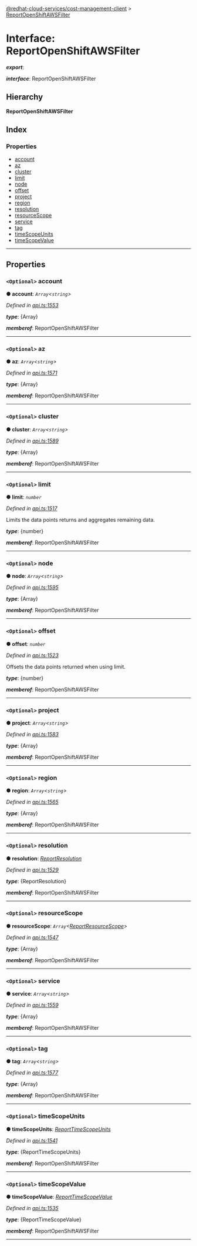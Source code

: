 [@redhat-cloud-services/cost-management-client](../README.md) > [ReportOpenShiftAWSFilter](../interfaces/reportopenshiftawsfilter.md)

# Interface: ReportOpenShiftAWSFilter

*__export__*: 

*__interface__*: ReportOpenShiftAWSFilter

## Hierarchy

**ReportOpenShiftAWSFilter**

## Index

### Properties

* [account](reportopenshiftawsfilter.md#account)
* [az](reportopenshiftawsfilter.md#az)
* [cluster](reportopenshiftawsfilter.md#cluster)
* [limit](reportopenshiftawsfilter.md#limit)
* [node](reportopenshiftawsfilter.md#node)
* [offset](reportopenshiftawsfilter.md#offset)
* [project](reportopenshiftawsfilter.md#project)
* [region](reportopenshiftawsfilter.md#region)
* [resolution](reportopenshiftawsfilter.md#resolution)
* [resourceScope](reportopenshiftawsfilter.md#resourcescope)
* [service](reportopenshiftawsfilter.md#service)
* [tag](reportopenshiftawsfilter.md#tag)
* [timeScopeUnits](reportopenshiftawsfilter.md#timescopeunits)
* [timeScopeValue](reportopenshiftawsfilter.md#timescopevalue)

---

## Properties

<a id="account"></a>

### `<Optional>` account

**● account**: *`Array`<`string`>*

*Defined in [api.ts:1553](https://github.com/RedHatInsights/javascript-clients/blob/master/packages/cost-management/api.ts#L1553)*

*__type__*: {Array}

*__memberof__*: ReportOpenShiftAWSFilter

___
<a id="az"></a>

### `<Optional>` az

**● az**: *`Array`<`string`>*

*Defined in [api.ts:1571](https://github.com/RedHatInsights/javascript-clients/blob/master/packages/cost-management/api.ts#L1571)*

*__type__*: {Array}

*__memberof__*: ReportOpenShiftAWSFilter

___
<a id="cluster"></a>

### `<Optional>` cluster

**● cluster**: *`Array`<`string`>*

*Defined in [api.ts:1589](https://github.com/RedHatInsights/javascript-clients/blob/master/packages/cost-management/api.ts#L1589)*

*__type__*: {Array}

*__memberof__*: ReportOpenShiftAWSFilter

___
<a id="limit"></a>

### `<Optional>` limit

**● limit**: *`number`*

*Defined in [api.ts:1517](https://github.com/RedHatInsights/javascript-clients/blob/master/packages/cost-management/api.ts#L1517)*

Limits the data points returns and aggregates remaining data.

*__type__*: {number}

*__memberof__*: ReportOpenShiftAWSFilter

___
<a id="node"></a>

### `<Optional>` node

**● node**: *`Array`<`string`>*

*Defined in [api.ts:1595](https://github.com/RedHatInsights/javascript-clients/blob/master/packages/cost-management/api.ts#L1595)*

*__type__*: {Array}

*__memberof__*: ReportOpenShiftAWSFilter

___
<a id="offset"></a>

### `<Optional>` offset

**● offset**: *`number`*

*Defined in [api.ts:1523](https://github.com/RedHatInsights/javascript-clients/blob/master/packages/cost-management/api.ts#L1523)*

Offsets the data points returned when using limit.

*__type__*: {number}

*__memberof__*: ReportOpenShiftAWSFilter

___
<a id="project"></a>

### `<Optional>` project

**● project**: *`Array`<`string`>*

*Defined in [api.ts:1583](https://github.com/RedHatInsights/javascript-clients/blob/master/packages/cost-management/api.ts#L1583)*

*__type__*: {Array}

*__memberof__*: ReportOpenShiftAWSFilter

___
<a id="region"></a>

### `<Optional>` region

**● region**: *`Array`<`string`>*

*Defined in [api.ts:1565](https://github.com/RedHatInsights/javascript-clients/blob/master/packages/cost-management/api.ts#L1565)*

*__type__*: {Array}

*__memberof__*: ReportOpenShiftAWSFilter

___
<a id="resolution"></a>

### `<Optional>` resolution

**● resolution**: *[ReportResolution](../enums/reportresolution.md)*

*Defined in [api.ts:1529](https://github.com/RedHatInsights/javascript-clients/blob/master/packages/cost-management/api.ts#L1529)*

*__type__*: {ReportResolution}

*__memberof__*: ReportOpenShiftAWSFilter

___
<a id="resourcescope"></a>

### `<Optional>` resourceScope

**● resourceScope**: *`Array`<[ReportResourceScope](../enums/reportresourcescope.md)>*

*Defined in [api.ts:1547](https://github.com/RedHatInsights/javascript-clients/blob/master/packages/cost-management/api.ts#L1547)*

*__type__*: {Array}

*__memberof__*: ReportOpenShiftAWSFilter

___
<a id="service"></a>

### `<Optional>` service

**● service**: *`Array`<`string`>*

*Defined in [api.ts:1559](https://github.com/RedHatInsights/javascript-clients/blob/master/packages/cost-management/api.ts#L1559)*

*__type__*: {Array}

*__memberof__*: ReportOpenShiftAWSFilter

___
<a id="tag"></a>

### `<Optional>` tag

**● tag**: *`Array`<`string`>*

*Defined in [api.ts:1577](https://github.com/RedHatInsights/javascript-clients/blob/master/packages/cost-management/api.ts#L1577)*

*__type__*: {Array}

*__memberof__*: ReportOpenShiftAWSFilter

___
<a id="timescopeunits"></a>

### `<Optional>` timeScopeUnits

**● timeScopeUnits**: *[ReportTimeScopeUnits](../enums/reporttimescopeunits.md)*

*Defined in [api.ts:1541](https://github.com/RedHatInsights/javascript-clients/blob/master/packages/cost-management/api.ts#L1541)*

*__type__*: {ReportTimeScopeUnits}

*__memberof__*: ReportOpenShiftAWSFilter

___
<a id="timescopevalue"></a>

### `<Optional>` timeScopeValue

**● timeScopeValue**: *[ReportTimeScopeValue](../enums/reporttimescopevalue.md)*

*Defined in [api.ts:1535](https://github.com/RedHatInsights/javascript-clients/blob/master/packages/cost-management/api.ts#L1535)*

*__type__*: {ReportTimeScopeValue}

*__memberof__*: ReportOpenShiftAWSFilter

___

